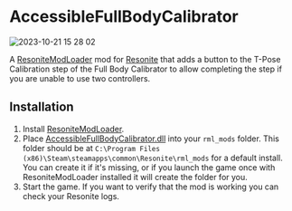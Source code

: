 # AccessibleFullBodyCalibrator

![2023-10-21 15 28 02](https://github.com/Nytra/ResoniteAccessibleFullBodyCalibrator/assets/14206961/e2be3e99-fa19-469f-8dad-0d2b2aa6ff56)

A [ResoniteModLoader](https://github.com/resonite-modding-group/ResoniteModLoader) mod for [Resonite](https://resonite.com/) that adds a button to the T-Pose Calibration step of the Full Body Calibrator to allow completing the step if you are unable to use two controllers.

## Installation
1. Install [ResoniteModLoader](https://github.com/resonite-modding-group/ResoniteModLoader).
1. Place [AccessibleFullBodyCalibrator.dll](https://github.com/Nytra/ResoniteAccessibleFullBodyCalibrator/releases/latest/download/AccessibleFullBodyCalibrator.dll) into your `rml_mods` folder. This folder should be at `C:\Program Files (x86)\Steam\steamapps\common\Resonite\rml_mods` for a default install. You can create it if it's missing, or if you launch the game once with ResoniteModLoader installed it will create the folder for you.
1. Start the game. If you want to verify that the mod is working you can check your Resonite logs.
